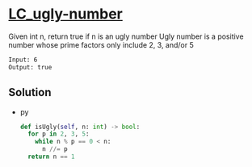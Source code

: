 # [LC_ugly-number](https://leetcode.com/problems/ugly-number)

Given int n, return true if n is an ugly number
Ugly number is a positive number whose prime factors only include 2, 3, and/or 5

```txt
Input: 6
Output: true
```

## Solution

* py

  ```py
  def isUgly(self, n: int) -> bool:
    for p in 2, 3, 5:
      while n % p == 0 < n:
        n //= p
    return n == 1
  ```
